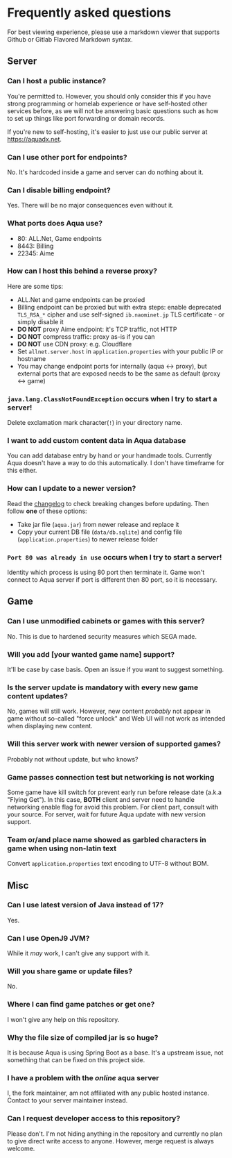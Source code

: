 # Frequently asked questions
For best viewing experience, please use a markdown viewer that supports Github or Gitlab Flavored Markdown syntax.

## Server
### Can I host a public instance?
You're permitted to. However, you should only consider this if you have strong programming or homelab experience or have self-hosted other services before, as we will not be answering basic questions such as how to set up things like port forwarding or domain records.

If you're new to self-hosting, it's easier to just use our public server at https://aquadx.net.

### Can I use other port for endpoints?
No. It's hardcoded inside a game and server can do nothing about it.

### Can I disable billing endpoint?
Yes. There will be no major consequences even without it.

### What ports does Aqua use?
* 80: ALL.Net, Game endpoints
* 8443: Billing
* 22345: Aime

### How can I host this behind a reverse proxy?
Here are some tips:

* ALL.Net and game endpoints can be proxied
* Billing endpoint can be proxied but with extra steps: enable deprecated `TLS_RSA_*` cipher and use self-signed `ib.naominet.jp` TLS certificate - or simply disable it
* **DO NOT** proxy Aime endpoint: it's TCP traffic, not HTTP
* **DO NOT** compress traffic: proxy as-is if you can
* **DO NOT** use CDN proxy: e.g. Cloudflare
* Set `allnet.server.host` in `application.properties` with your public IP or hostname
* You may change endpoint ports for internally (aqua <-> proxy), but external ports that are exposed needs to be the same as default (proxy <-> game)

### `java.lang.ClassNotFoundException` occurs when I try to start a server!
Delete exclamation mark character(`!`) in your directory name.

### I want to add custom content data in Aqua database
You can add database entry by hand or your handmade tools. Currently Aqua doesn't have a way to do this automatically. I don't have timeframe for this either.

### How can I update to a newer version?
Read the [changelog](/CHANGELOG.md) to check breaking changes before updating. Then follow **one** of these options:
* Take jar file (`aqua.jar`) from newer release and replace it
* Copy your current DB file (`data/db.sqlite`) and config file (`application.properties`) to newer release folder

### `Port 80 was already in use` occurs when I try to start a server!
Identity which process is using 80 port then terminate it. Game won't connect to Aqua server if port is different then 80 port, so it is necessary.

## Game
### Can I use unmodified cabinets or games with this server?
No. This is due to hardened security measures which SEGA made.

### Will you add [your wanted game name] support?
It'll be case by case basis. Open an issue if you want to suggest something.

### Is the server update is mandatory with every new game content updates?
No, games will still work. However, new content *probably* not appear in game without so-called "force unlock" and Web UI will not work as intended when displaying new content.

### Will this server work with newer version of supported games?
Probably not without update, but who knows?

### Game passes connection test but networking is not working
Some game have kill switch for prevent early run before release date (a.k.a "Flying Get"). In this case, **BOTH** client and server need to handle networking enable flag for avoid this problem. For client part, consult with your source. For server, wait for future Aqua update with new version support.

### Team or/and place name showed as garbled characters in game when using non-latin text
Convert `application.properties` text encoding to UTF-8 without BOM.

## Misc
### Can I use latest version of Java instead of 17?
Yes.

### Can I use OpenJ9 JVM?
While it *may* work, I can't give any support with it.

### Will you share game or update files?
No.

### Where I can find game patches or get one?
I won't give any help on this repository.

### Why the file size of compiled jar is so huge?
It is because Aqua is using Spring Boot as a base. It's a upstream issue, not something that can be fixed on this project side.

### I have a problem with the *online* aqua server
I, the fork maintainer, am not affiliated with any public hosted instance. Contact to your server maintainer instead.

### Can I request developer access to this repository?
Please don't. I'm not hiding anything in the repository and currently no plan to give direct write access to anyone. However, merge request is always welcome.